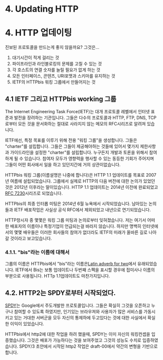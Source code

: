 # 4. Updating HTTP
# 4. HTTP 업데이팅

진보된 프로토콜을 만드는게 좋지 않을까요? 그것은...

1. 대기시간이 적게 걸리는 것
2. 파이프라인과 라인블로킹의 문제를 고칠 수 있는 것
3. 각 호스트의 연결 숫자를 늘릴 필요가 없게 하는 것
4. 모든 인터페이스, 콘텐츠, URI포맷과 스키마를 유지하는 것
5. IETF의 HTTPbis 워킹 그룹에서 만들어지는 것

## 4.1 IETF 그리고 HTTPbis working 그룹


The Internet Engineering Task Force(IETF)는 대개 프로토콜 레벨에서 인터넷 표준과 발전을 장려하는 기관입니다. 그들은 다수의 프로토콜과 HTTP, FTP, DNS, TCP 로부터 모든 것을 문서화하는 절대로 사라지지 않는 메모의 RFC시리즈로 알려져 있습니다.

IETF에선, 특정 목표를 이루기 위해 전용 "워킹 그룹"을 생성합니다. 그들은 "charter"를 설립합니다. 그들은 그들이 제공해야하는 것들에 있어서 몇가지 제한사항과 가이드라인을 설정한 "charter"를 설립합니다. 누구든지 개발과 토론을 위해서 참여하게 될 수 있습니다. 참여자 모두가 영향력을 행사할 수 있는 동등한 기회가 주어지며 그들이 어떤 회사에서 일을 하고 있던지간에 거의 상관이없습니다.

HTTPbis 워킹 그룹(이름설명은 나중에 합니다)은 HTTP 1.1 업데이트를 목표로 2007년 여름에 설립되었습니다. 그룹에서 실제로 HTTP의 다음 버전에 대한 논의가 있었던 것은 2012년 이후라는 말이있습니다.
HTTP 1.1 업데이트는 2014년 이전에 완료되었고 [RFC 7230](https://tools.ietf.org/html/rfc7230)시리즈로 되었습니다.

HTTPbis의 최종 인터롭 미팅은 2014년 6월 뉴욕에서 시작되었습니다. 남아있는 논의들과 IETF 배포작업은 사실상 공식 RFC에서 제외되었고 내년으로 연기되었습니다.

HTTP창시자 중 몇몇은 워킹 그룹 미팅과 논의로부터 잊혀졌습니다. 저는 여기서 어떠한 배포자의 이름이나 특정기업이 언급되는걸 바라지 않습니다. 하지만 명백히 인터넷에서의 몇몇 배우들은 이러한 회사들의 참여가 없더라도 IETF의 미래가 올바른 길로 나아갈 것이라고 보고있습니다.

### 4.1.1. "bis"라는 이름에 대해서

그룹의 이름은 HTTPbis에서 "bis"라는 이름은[Latin adverb for two](http://en.wiktionary.org/wiki/bis#Latin)에서 유래되었습니다. IETF에서 Bis는 보통 업데이트나 두번째 스펙을 표시할 경우에 접미사나 이름의 부분으로 사용됩니다. HTTp 1.1업데이트도 마찬가지입니다.

## 4.2. HTTP2는 SPDY로부터 시작되었다.

[SPDY](http://en.wikipedia.org/wiki/SPDY)는 Google에서 주도개발한 프로토콜입니다. 그들은 확실히 그것을 오픈하고 누구나 참여할 수 있도록 하였지만, 인기있는 브라우져와 사용자가 많은 서비스를 가동시키고 있는 거대한 서버군을 모두 자신의 통제하에 두고있다는 것에 대한 사실에서 확실한 이익이 있었습니다.

HTTPbis에서 http2에 대한 작업을 하려 했을때, SPDY는 이미 자신의 워킹컨셉을 입증했습니다. 그것은 배포가 가능하다는 것을 보여주었고 그것의 성능도 수치로 입증하였습니다. SPDY/3 초안에서 시작된 http2 작업은 draft-00에서 약간의 변형을 기반으로 합니다.
